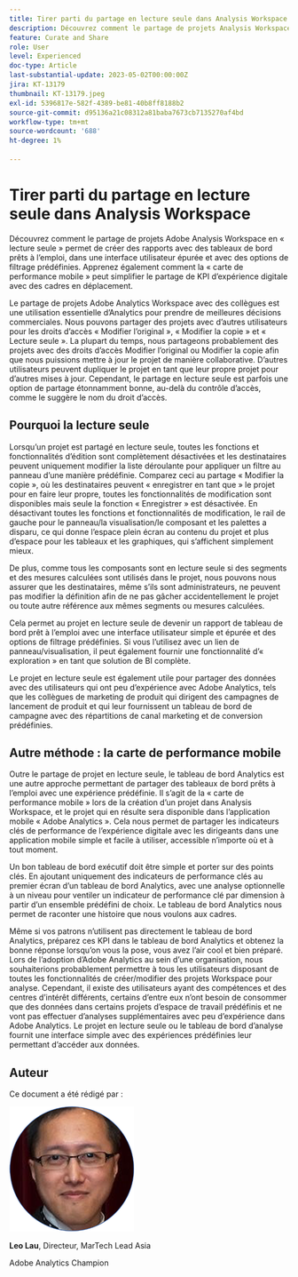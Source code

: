 ```yaml
---
title: Tirer parti du partage en lecture seule dans Analysis Workspace
description: Découvrez comment le partage de projets Analysis Workspace en « lecture seule » permet de créer des rapports avec des tableaux de bord prêts à l’emploi, dans une interface utilisateur épurée et avec des options de filtrage prédéfinies. Apprenez également comment la « carte de performance mobile » peut simplifier le partage de KPI d’expérience digitale avec des cadres en déplacement.
feature: Curate and Share
role: User
level: Experienced
doc-type: Article
last-substantial-update: 2023-05-02T00:00:00Z
jira: KT-13179
thumbnail: KT-13179.jpeg
exl-id: 5396817e-582f-4389-be81-40b8ff8188b2
source-git-commit: d95136a21c08312a81baba7673cb7135270af4bd
workflow-type: tm+mt
source-wordcount: '688'
ht-degree: 1%

---
```


# Tirer parti du partage en lecture seule dans Analysis Workspace

Découvrez comment le partage de projets Adobe Analysis Workspace en « lecture seule » permet de créer des rapports avec des tableaux de bord prêts à l’emploi, dans une interface utilisateur épurée et avec des options de filtrage prédéfinies. Apprenez également comment la « carte de performance mobile » peut simplifier le partage de KPI d’expérience digitale avec des cadres en déplacement.

Le partage de projets Adobe Analytics Workspace avec des collègues est une utilisation essentielle d’Analytics pour prendre de meilleures décisions commerciales. Nous pouvons partager des projets avec d’autres utilisateurs pour les droits d’accès « Modifier l’original », « Modifier la copie » et « Lecture seule ». La plupart du temps, nous partageons probablement des projets avec des droits d’accès Modifier l’original ou Modifier la copie afin que nous puissions mettre à jour le projet de manière collaborative. D’autres utilisateurs peuvent dupliquer le projet en tant que leur propre projet pour d’autres mises à jour. Cependant, le partage en lecture seule est parfois une option de partage étonnamment bonne, au-delà du contrôle d’accès, comme le suggère le nom du droit d’accès.

## Pourquoi la lecture seule

Lorsqu’un projet est partagé en lecture seule, toutes les fonctions et fonctionnalités d’édition sont complètement désactivées et les destinataires peuvent uniquement modifier la liste déroulante pour appliquer un filtre au panneau d’une manière prédéfinie. Comparez ceci au partage « Modifier la copie », où les destinataires peuvent « enregistrer en tant que » le projet pour en faire leur propre, toutes les fonctionnalités de modification sont disponibles mais seule la fonction « Enregistrer » est désactivée. En désactivant toutes les fonctions et fonctionnalités de modification, le rail de gauche pour le panneau/la visualisation/le composant et les palettes a disparu, ce qui donne l’espace plein écran au contenu du projet et plus d’espace pour les tableaux et les graphiques, qui s’affichent simplement mieux.

De plus, comme tous les composants sont en lecture seule si des segments et des mesures calculées sont utilisés dans le projet, nous pouvons nous assurer que les destinataires, même s’ils sont administrateurs, ne peuvent pas modifier la définition afin de ne pas gâcher accidentellement le projet ou toute autre référence aux mêmes segments ou mesures calculées.

Cela permet au projet en lecture seule de devenir un rapport de tableau de bord prêt à l’emploi avec une interface utilisateur simple et épurée et des options de filtrage prédéfinies. Si vous l’utilisez avec un lien de panneau/visualisation, il peut également fournir une fonctionnalité d’« exploration » en tant que solution de BI complète.

Le projet en lecture seule est également utile pour partager des données avec des utilisateurs qui ont peu d’expérience avec Adobe Analytics, tels que les collègues de marketing de produit qui dirigent des campagnes de lancement de produit et qui leur fournissent un tableau de bord de campagne avec des répartitions de canal marketing et de conversion prédéfinies.

## Autre méthode : la carte de performance mobile

Outre le partage de projet en lecture seule, le tableau de bord Analytics est une autre approche permettant de partager des tableaux de bord prêts à l’emploi avec une expérience prédéfinie. Il s’agit de la « carte de performance mobile » lors de la création d’un projet dans Analysis Workspace, et le projet qui en résulte sera disponible dans l’application mobile « Adobe Analytics ». Cela nous permet de partager les indicateurs clés de performance de l’expérience digitale avec les dirigeants dans une application mobile simple et facile à utiliser, accessible n’importe où et à tout moment.

Un bon tableau de bord exécutif doit être simple et porter sur des points clés. En ajoutant uniquement des indicateurs de performance clés au premier écran d’un tableau de bord Analytics, avec une analyse optionnelle à un niveau pour ventiler un indicateur de performance clé par dimension à partir d’un ensemble prédéfini de choix. Le tableau de bord Analytics nous permet de raconter une histoire que nous voulons aux cadres.

Même si vos patrons n’utilisent pas directement le tableau de bord Analytics, préparez ces KPI dans le tableau de bord Analytics et obtenez la bonne réponse lorsqu’on vous la pose, vous avez l’air cool et bien préparé.
Lors de l’adoption d’Adobe Analytics au sein d’une organisation, nous souhaiterions probablement permettre à tous les utilisateurs disposant de toutes les fonctionnalités de créer/modifier des projets Workspace pour analyse. Cependant, il existe des utilisateurs ayant des compétences et des centres d’intérêt différents, certains d’entre eux n’ont besoin de consommer que des données dans certains projets d’espace de travail prédéfinis et ne vont pas effectuer d’analyses supplémentaires avec peu d’expérience dans Adobe Analytics. Le projet en lecture seule ou le tableau de bord d’analyse fournit une interface simple avec des expériences prédéfinies leur permettant d’accéder aux données.

## Auteur

Ce document a été rédigé par :

![Leo Lau](assets/leo_headshot.png)

**Leo Lau**, Directeur, MarTech Lead Asia

Adobe Analytics Champion
